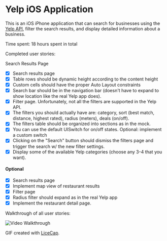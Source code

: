 # Yelp iOS Application

This is an iOS iPhone application that can search for businesses using the [Yelp API](http://www.yelp.com/developers/documentation/v2/search_api), filter the search results, and display detailed information about a business.

Time spent: 18 hours spent in total

Completed user stories: 

Search Results Page

- [x] Search results page
- [x] Table rows should be dynamic height according to the content height
- [x] Custom cells should have the proper Auto Layout constraints
- [x] Search bar should be in the navigation bar (doesn't have to expand to show location like the real Yelp app does).
- [x] Filter page. Unfortunately, not all the filters are supported in the Yelp API.
- [x] The filters you should actually have are: category, sort (best match, distance, highest rated), radius (meters), deals (on/off).
- [x] The filters table should be organized into sections as in the mock.
- [x] You can use the default UISwitch for on/off states. Optional: implement a custom switch
- [x] Clicking on the "Search" button should dismiss the filters page and trigger the search w/ the new filter settings.
- [x] Display some of the available Yelp categories (choose any 3-4 that you want).

#### Optional

- [x] Search results page
- [x] Implement map view of restaurant results
- [x] Filter page
- [x] Radius filter should expand as in the real Yelp app
- [x] Implement the restaurant detail page.

Walkthrough of all user stories:

![Video Walkthrough](demo.gif)

GIF created with [LiceCap](http://www.cockos.com/licecap/).

